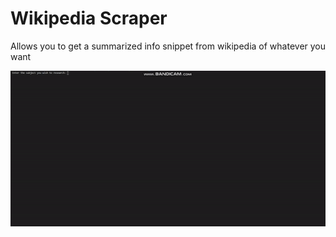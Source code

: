 # Wikipedia Scraper

Allows you to get a summarized info snippet from wikipedia of whatever you want

![Run example](/scraper.gif)
